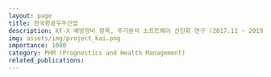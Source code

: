 ```yaml
---
layout: page
title: 한국항공우주산업
description: KF-X 예방정비 항목, 주기분석 소프트웨어 선진화 연구 (2017.11 ~ 2019.08)
img: assets/img/project_kai.png
importance: 1000
category: PHM (Prognostics and Health Management)
related_publications:
---
```


